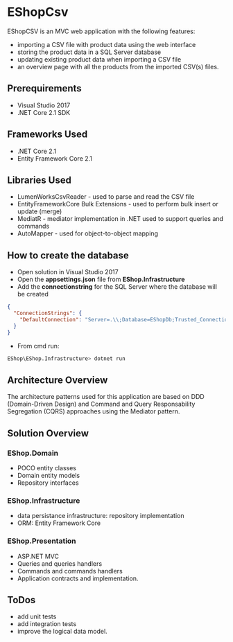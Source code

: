 # EShopCsv

EShopCSV is an MVC web application with the following features:
- importing a CSV file with product data using the web interface
- storing the product data in a SQL Server database
- updating existing product data when importing a CSV file 
- an overview page with all the products from the imported CSV(s) files.

## Prerequirements

* Visual Studio 2017 
* .NET Core 2.1 SDK 

## Frameworks Used

* .NET Core 2.1
* Entity Framework Core 2.1

## Libraries Used

* LumenWorksCsvReader - used to parse and read the CSV file
* EntityFrameworkCore Bulk Extensions - used to perform bulk insert or update (merge) 
* MediatR - mediator implementation in .NET used to support queries and commands
* AutoMapper - used for object-to-object mapping

## How to create the database

* Open solution in Visual Studio 2017
* Open the **appsettings.json**  file from **EShop.Infrastructure**
* Add the **connectionstring** for the SQL Server where the database will be created
```json
{
  "ConnectionStrings": {
    "DefaultConnection": "Server=.\\;Database=EShopDb;Trusted_Connection=True;MultipleActiveResultSets=true"
  }
}
```
* From cmd run:
```sh
EShop\EShop.Infrastructure> dotnet run
```

## Architecture Overview

The architecture patterns used for this application are based on DDD (Domain-Driven Design) and Command and Query Responsability Segregation (CQRS) approaches using the Mediator pattern.

## Solution Overview

### EShop.Domain
- POCO entity classes
- Domain entity models
- Repository interfaces

### EShop.Infrastructure
- data persistance infrastructure: repository implementation
- ORM: Entity Framework Core

### EShop.Presentation
- ASP.NET MVC
- Queries and queries handlers 
- Commands and commands handlers
- Application contracts and implementation.

## ToDos
- add unit tests
- add integration tests
- improve the logical data model.
